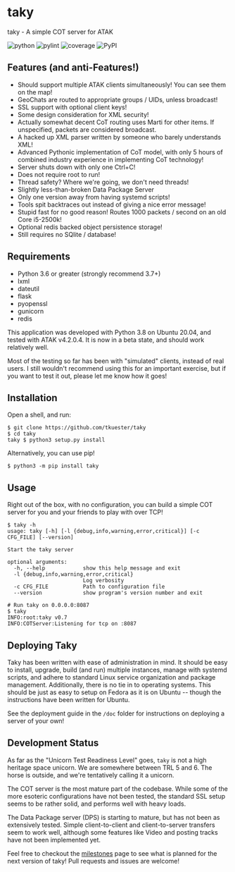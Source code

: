 # taky

taky - A simple COT server for ATAK

![python](https://img.shields.io/badge/python-3.6%7C3.7%7C3.8-black)
![pylint](https://img.shields.io/endpoint?url=https://gist.githubusercontent.com/tkuester/b8b273c056ed05901cfc671070e875ed/raw/taky-pylint-shieldsio.json)
![coverage](https://img.shields.io/endpoint?url=https://gist.githubusercontent.com/tkuester/c7e215b2645a1b63b07f12eff8f13fdb/raw/taky-coverage-shieldsio.json)
![PyPI](https://img.shields.io/pypi/v/taky)

## Features (and anti-Features!)

 * Should support multiple ATAK clients simultaneously! You can see them on the
   map!
 * GeoChats are routed to appropriate groups / UIDs, unless broadcast!
 * SSL support with optional client keys!
 * Some design consideration for XML security!
 * Actually somewhat decent CoT routing uses Marti for other items. If
   unspecified, packets are considered broadcast.
 * A hacked up XML parser written by someone who barely understands XML!
 * Advanced Pythonic implementation of CoT model, with only 5 hours of combined
   industry experience in implementing CoT technology!
 * Server shuts down with only one Ctrl+C!
 * Does not require root to run!
 * Thread safety? Where we're going, we don't need threads!
 * Slightly less-than-broken Data Package Server
 * Only one version away from having systemd scripts!
 * Tools spit backtraces out instead of giving a nice error message!
 * Stupid fast for no good reason! Routes 1000 packets / second on an old
   Core i5-2500k!
 * Optional redis backed object persistence storage!
 * Still requires no SQlite / database!

## Requirements

 * Python 3.6 or greater (strongly recommend 3.7+)
 * lxml
 * dateutil
 * flask
 * pyopenssl
 * gunicorn
 * redis

This application was developed with Python 3.8 on Ubuntu 20.04, and tested with
ATAK v4.2.0.4. It is now in a beta state, and should work relatively well.

Most of the testing so far has been with "simulated" clients, instead of real
users. I still wouldn't recommend using this for an important exercise, but if
you want to test it out, please let me know how it goes!

## Installation

Open a shell, and run:

```
$ git clone https://github.com/tkuester/taky
$ cd taky
taky $ python3 setup.py install
```

Alternatively, you can use pip!

```
$ python3 -m pip install taky
```

## Usage

Right out of the box, with no configuration, you can build a simple COT server
for you and your friends to play with over TCP!

```
$ taky -h
usage: taky [-h] [-l {debug,info,warning,error,critical}] [-c CFG_FILE] [--version]

Start the taky server

optional arguments:
  -h, --help            show this help message and exit
  -l {debug,info,warning,error,critical}
                        Log verbosity
  -c CFG_FILE           Path to configuration file
  --version             show program's version number and exit

# Run taky on 0.0.0.0:8087
$ taky
INFO:root:taky v0.7
INFO:COTServer:Listening for tcp on :8087
```

## Deploying Taky

Taky has been written with ease of administration in mind. It should be easy to
install, upgrade, build (and run) multiple instances, manage with systemd
scripts, and adhere to standard Linux service organization and package
management. Additionally, there is no tie in to operating systems. This should
be just as easy to setup on Fedora as it is on Ubuntu -- though the
instructions have been written for Ubuntu.

See the deployment guide in the `/doc` folder for instructions on deploying a
server of your own!

## Development Status

As far as the "Unicorn Test Readiness Level" goes, `taky` is not a high
heritage space unicorn. We are somewhere between TRL 5 and 6. The horse is
outside, and we're tentatively calling it a unicorn.

The COT server is the most mature part of the codebase. While some of the more
esoteric configurations have not been tested, the standard SSL setup seems to
be rather solid, and performs well with heavy loads.

The Data Package server (DPS) is starting to mature, but has not been as
extensively tested. Simple client-to-client and client-to-server transfers seem
to work well, although some features like Video and posting tracks have not
been implemented yet.

Feel free to checkout the
[milestones](https://github.com/tkuester/taky/milestones) page to see what is
planned for the next version of taky! Pull requests and issues are welcome!
